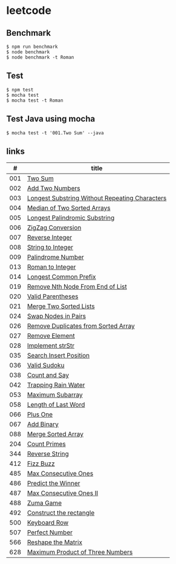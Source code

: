 # leetcode

## Benchmark
```
$ npm run benchmark
$ node benchmark
$ node benchmark -t Roman
```

## Test
```
$ npm test
$ mocha test
$ mocha test -t Roman
```

## Test Java using mocha
```
$ mocha test -t '001.Two Sum' --java
```

## links
|#|title|
|---|---|
|001|[Two Sum](https://github.com/suguru03/leetcode/tree/master/algorithms/001.Two%20Sum)|
|002|[Add Two Numbers](https://github.com/suguru03/leetcode/tree/master/algorithms/002.Add%20Two%20Numbers)|
|003|[Longest Substring Without Repeating Characters](https://github.com/suguru03/leetcode/tree/master/algorithms/003.Longest%20Substring%20Without%20Repeating%20Characters)|
|004|[Median of Two Sorted Arrays](https://github.com/suguru03/leetcode/tree/master/algorithms/004.Median%20of%20Two%20Sorted%20Arrays)|
|005|[Longest Palindromic Substring](https://github.com/suguru03/leetcode/tree/master/algorithms/005.Longest%20Palindromic%20Substring)|
|006|[ZigZag Conversion](https://github.com/suguru03/leetcode/tree/master/algorithms/006.ZigZag%20Conversion)|
|007|[Reverse Integer](https://github.com/suguru03/leetcode/tree/master/algorithms/007.Reverse%20Integer)|
|008|[String to Integer](https://github.com/suguru03/leetcode/tree/master/algorithms/008.String%20to%20Integer)|
|009|[Palindrome Number](https://github.com/suguru03/leetcode/tree/master/algorithms/009.Palindrome%20Number)|
|013|[Roman to Integer](https://github.com/suguru03/leetcode/tree/master/algorithms/013.Roman%20to%20Integer)|
|014|[Longest Common Prefix](https://github.com/suguru03/leetcode/tree/master/algorithms/014.Longest%20Common%20Prefix)|
|019|[Remove Nth Node From End of List](https://github.com/suguru03/leetcode/tree/master/algorithms/019.Remove%20Nth%20Node%20From%20End%20of%20List)|
|020|[Valid Parentheses](https://github.com/suguru03/leetcode/tree/master/algorithms/020.Valid%20Parentheses)|
|021|[Merge Two Sorted Lists](https://github.com/suguru03/leetcode/tree/master/algorithms/021.Merge%20Two%20Sorted%20Lists)|
|024|[Swap Nodes in Pairs](https://github.com/suguru03/leetcode/tree/master/algorithms/024.Swap%20Nodes%20in%20Pairs)|
|026|[Remove Duplicates from Sorted Array](https://github.com/suguru03/leetcode/tree/master/algorithms/026.Remove%20Duplicates%20from%20Sorted%20Array)|
|027|[Remove Element](https://github.com/suguru03/leetcode/tree/master/algorithms/027.Remove%20Element)|
|028|[Implement strStr](https://github.com/suguru03/leetcode/tree/master/algorithms/028.Implement%20strStr)|
|035|[Search Insert Position](https://github.com/suguru03/leetcode/tree/master/algorithms/035.Search%20Insert%20Position)|
|036|[Valid Sudoku](https://github.com/suguru03/leetcode/tree/master/algorithms/036.Valid%20Sudoku)|
|038|[Count and Say](https://github.com/suguru03/leetcode/tree/master/algorithms/038.Count%20and%20Say)|
|042|[Trapping Rain Water](https://github.com/suguru03/leetcode/tree/master/algorithms/042.Trapping%20Rain%20Water)|
|053|[Maximum Subarray](https://github.com/suguru03/leetcode/tree/master/algorithms/053.Maximum%20Subarray)|
|058|[Length of Last Word](https://github.com/suguru03/leetcode/tree/master/algorithms/058.Length%20of%20Last%20Word)|
|066|[Plus One](https://github.com/suguru03/leetcode/tree/master/algorithms/066.Plus%20One)|
|067|[Add Binary](https://github.com/suguru03/leetcode/tree/master/algorithms/067.Add%20Binary)|
|088|[Merge Sorted Array](https://github.com/suguru03/leetcode/tree/master/algorithms/088.Merge%20Sorted%20Array)|
|204|[Count Primes](https://github.com/suguru03/leetcode/tree/master/algorithms/204.Count%20Primes)|
|344|[Reverse String](https://github.com/suguru03/leetcode/tree/master/algorithms/344.Reverse%20String)|
|412|[Fizz Buzz](https://github.com/suguru03/leetcode/tree/master/algorithms/412.Fizz%20Buzz)|
|485|[Max Consecutive Ones](https://github.com/suguru03/leetcode/tree/master/algorithms/485.Max%20Consecutive%20Ones)|
|486|[Predict the Winner](https://github.com/suguru03/leetcode/tree/master/algorithms/486.Predict%20the%20Winner)|
|487|[Max Consecutive Ones II](https://github.com/suguru03/leetcode/tree/master/algorithms/487.Max%20Consecutive%20Ones%20II)|
|488|[Zuma Game](https://github.com/suguru03/leetcode/tree/master/algorithms/488.Zuma%20Game)|
|492|[Construct the rectangle](https://github.com/suguru03/leetcode/tree/master/algorithms/492.Construct%20the%20rectangle)|
|500|[Keyboard Row](https://github.com/suguru03/leetcode/tree/master/algorithms/500.Keyboard%20Row)|
|507|[Perfect Number](https://github.com/suguru03/leetcode/tree/master/algorithms/507.Perfect%20Number)|
|566|[Reshape the Matrix](https://github.com/suguru03/leetcode/tree/master/algorithms/566.Reshape%20the%20Matrix)|
|628|[Maximum Product of Three Numbers](https://github.com/suguru03/leetcode/tree/master/algorithms/628.Maximum%20Product%20of%20Three%20Numbers)|